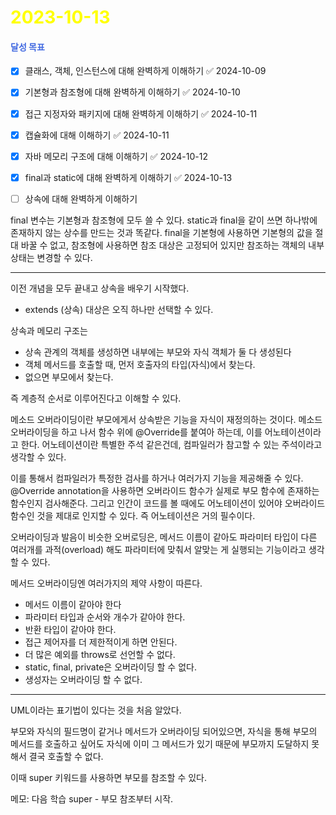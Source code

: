 # <span style="color:yellow">2023-10-13</span>

#### <span style="color:royalblue">달성 목표</span>
- [x] 클래스, 객체, 인스턴스에 대해 완벽하게 이해하기 ✅ 2024-10-09
- [x] 기본형과 참조형에 대해 완벽하게 이해하기 ✅ 2024-10-10
- [x] 접근 지정자와 패키지에 대해 완벽하게 이해하기 ✅ 2024-10-11
- [x] 캡슐화에 대해 이해하기 ✅ 2024-10-11
- [x] 자바 메모리 구조에 대해 이해하기 ✅ 2024-10-12
- [x] final과 static에 대해 완벽하게 이해하기 ✅ 2024-10-13
- [ ] 상속에 대해 완벽하게 이해하기


final 변수는 기본형과 참조형에 모두 쓸 수 있다. static과 final을 같이 쓰면 하나밖에 존재하지 않는 상수를 만드는 것과 똑같다.
final을 기본형에 사용하면 기본형의 값을 절대 바꿀 수 없고, 참조형에 사용하면 참조 대상은 고정되어 있지만 참조하는 객체의 내부 상태는 변경할 수 있다.


- - -

이전 개념을 모두 끝내고 상속을 배우기 시작했다.

- extends (상속) 대상은 오직 하나만 선택할 수 있다.

상속과 메모리 구조는
- 상속 관계의 객체를 생성하면 내부에는 부모와 자식 객체가 둘 다 생성된다
- 객체 메서드를 호출할 때, 먼저 호출자의 타입(자식)에서 찾는다.
- 없으면 부모에서 찾는다.

즉 계층적 순서로 이루어진다고 이해할 수 있다. 

메소드 오버라이딩이란 부모에게서 상속받은 기능을 자식이 재정의하는 것이다.
메소드 오버라이딩을 하고 나서 함수 위에 @Override를 붙여아 하는데, 이를 어노테이션이라고 한다.
어노테이션이란 특별한 주석 같은건데, 컴파일러가 참고할 수 있는 주석이라고 생각할 수 있다.

이를 통해서 컴파일러가 특정한 검사를 하거나 여러가지 기능을 제공해줄 수 있다.
@Override annotation을 사용하면 오버라이드 함수가 실제로 부모 함수에 존재하는 함수인지 검사해준다.
그리고 인간이 코드를 볼 때에도 어노테이션이 있어야 오버라이드 함수인 것을 제대로 인지할 수 있다. 즉 어노테이션은 거의 필수이다.

오버라이딩과 발음이 비슷한 오버로딩은, 메서드 이름이 같아도 파라미터 타입이 다른 여러개를 과적(overload) 해도 파라미터에 맞춰서 알맞는 게 실행되는 기능이라고 생각할 수 있다.

메서드 오버라이딩엔 여러가지의 제약 사항이 따른다.
- 메서드 이름이 같아야 한다
- 파라미터 타입과 순서와 개수가 같아야 한다.
- 반환 타입이 같아야 한다.
- 접근 제어자를 더 제한적이게 하면 안된다.
- 더 많은 예외를 throws로 선언할 수 없다.
- static, final, private은 오버라이딩 할 수 없다.
- 생성자는 오버라이딩 할 수 없다.

- - -

UML이라는 표기법이 있다는 것을 처음 알았다.

부모와 자식의 필드명이 같거나 메서드가 오버라이딩 되어있으면, 자식을 통해 부모의 메서드를 호출하고 싶어도 자식에 이미 그 메서드가 있기 때문에 부모까지 도달하지 못해서 결국 호출할 수 없다.

이때 super 키워드를 사용하면 부모를 참조할 수 있다.


메모: 다음 학습 super -  부모 참조부터 시작.

